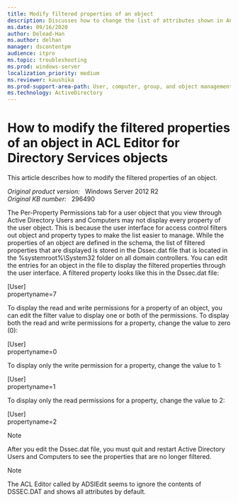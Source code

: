 ```yaml
---
title: Modify filtered properties of an object
description: Discusses how to change the list of attributes shown in ACL Editor for a specific object type.
ms.date: 09/16/2020
author: Delead-Han
ms.author: delhan
manager: dscontentpm
audience: itpro
ms.topic: troubleshooting
ms.prod: windows-server
localization_priority: medium
ms.reviewer: kaushika
ms.prod-support-area-path: User, computer, group, and object management
ms.technology: ActiveDirectory
---
```

# How to modify the filtered properties of an object in ACL Editor for Directory Services objects

This article describes how to modify the filtered properties of an object.

_Original product version:_ &nbsp; Windows Server 2012 R2  
_Original KB number:_ &nbsp; 296490

The Per-Property Permissions tab for a user object that you view through Active Directory Users and Computers may not display every property of the user object. This is because the user interface for access control filters out object and property types to make the list easier to manage. While the properties of an object are defined in the schema, the list of filtered properties that are displayed is stored in the Dssec.dat file that is located in the %systemroot%\System32 folder on all domain controllers. You can edit the entries for an object in the file to display the filtered properties through the user interface. A filtered property looks like this in the Dssec.dat file:

[User]  
propertyname=7

To display the read and write permissions for a property of an object, you can edit the filter value to display one or both of the permissions. To display both the read and write permissions for a property, change the value to zero (0):

[User]  
propertyname=0

To display only the write permission for a property, change the value to 1:

[User]  
propertyname=1

To display only the read permissions for a property, change the value to 2:

[User]  
propertyname=2

> [!NOTE]
> After you edit the Dssec.dat file, you must quit and restart Active Directory Users and Computers to see the properties that are no longer filtered.

> [!NOTE]
> The ACL Editor called by ADSIEdit seems to ignore the contents of DSSEC.DAT and shows all attributes by default.
